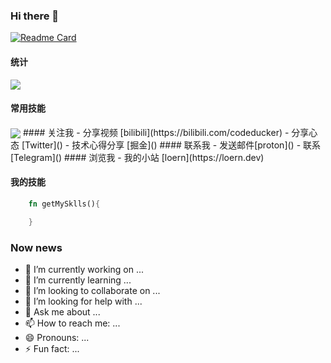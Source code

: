 ### Hi there 👋

[![Readme Card](https://github-readme-stats.vercel.app/api/pin/?username=codeducker&repo=github-readme-stats)](https://github.com/codeducker/github-readme-stats)

#### 统计
<img align="center" src="https://github-readme-stats.vercel.app/api/?username=codeducker&show_icons=true&theme=one_dark_pro" />

#### 常用技能
<img align="center" src="https://github-readme-stats.vercel.app/api/top-langs/?username=codeducker"/>
#### 关注我
- 分享视频 [bilibili](https://bilibili.com/codeducker)
- 分享心态 [Twitter]()
- 技术心得分享 [掘金]()
#### 联系我
- 发送邮件[proton]()
- 联系 [Telegram]()
#### 浏览我
- 我的小站 [loern](https://loern.dev)

#### 我的技能
```rust
    fn getMySklls(){

    }
```
### Now news
- 🔭 I’m currently working on ...
- 🌱 I’m currently learning ...
- 👯 I’m looking to collaborate on ...
- 🤔 I’m looking for help with ...
- 💬 Ask me about ...
- 📫 How to reach me: ...
- 😄 Pronouns: ...
- ⚡ Fun fact: ...
